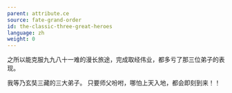 ```yaml
---
parent: attribute.ce
source: fate-grand-order
id: the-classic-three-great-heroes
language: zh
weight: 0
---
```


之所以能克服九九八十一难的漫长旅途，完成取经伟业，都多亏了那三位弟子的表现。

我等乃玄奘三藏的三大弟子。
只要师父吩咐，哪怕上天入地，都会即刻到来！！
